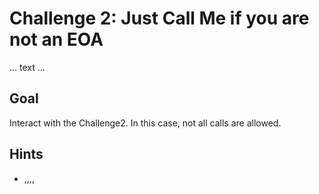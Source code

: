 # Challenge 2: Just Call Me if you are not an EOA

... text ...

## Goal

Interact with the Challenge2. In this case, not all calls are allowed.

## Hints

- ,,,,
